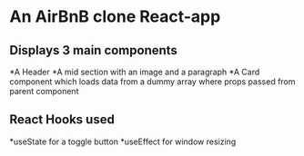# An AirBnB clone React-app

## Displays 3 main components

*A Header
*A mid section with an image and a paragraph
\*A Card component which loads data from a dummy array where props passed from parent component

## React Hooks used

*useState for a toggle button
*useEffect for window resizing

